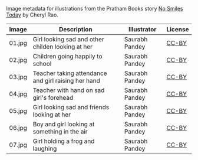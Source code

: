 Image metadata for illustrations from the Pratham Books story [No Smiles Today](https://storyweaver.org.in/stories/122-no-smiles-today) by Cheryl Rao.

Image | Description | Illustrator | License
----- | ----------- | ----------- | -------
01.jpg | Girl looking sad and other childen looking at her | Saurabh Pandey | [CC-BY](https://creativecommons.org/licenses/by/4.0/)
02.jpg | Children going happily to school | Saurabh Pandey | [CC-BY](https://creativecommons.org/licenses/by/4.0/)
03.jpg | Teacher taking attendance and girl raising her hand | Saurabh Pandey | [CC-BY](https://creativecommons.org/licenses/by/4.0/)
04.jpg | Teacher with hand on sad girl's forehead | Saurabh Pandey | [CC-BY](https://creativecommons.org/licenses/by/4.0/)
05.jpg | Girl looking sad and friends looking at her | Saurabh Pandey | [CC-BY](https://creativecommons.org/licenses/by/4.0/)
06.jpg | Boy and girl looking at something in the air | Saurabh Pandey | [CC-BY](https://creativecommons.org/licenses/by/4.0/)
07.jpg | Girl holding a frog and laughing  | Saurabh Pandey | [CC-BY](https://creativecommons.org/licenses/by/4.0/)